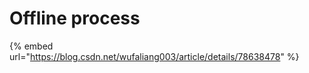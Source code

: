 # Offline process

{% embed url="https://blog.csdn.net/wufaliang003/article/details/78638478" %}



